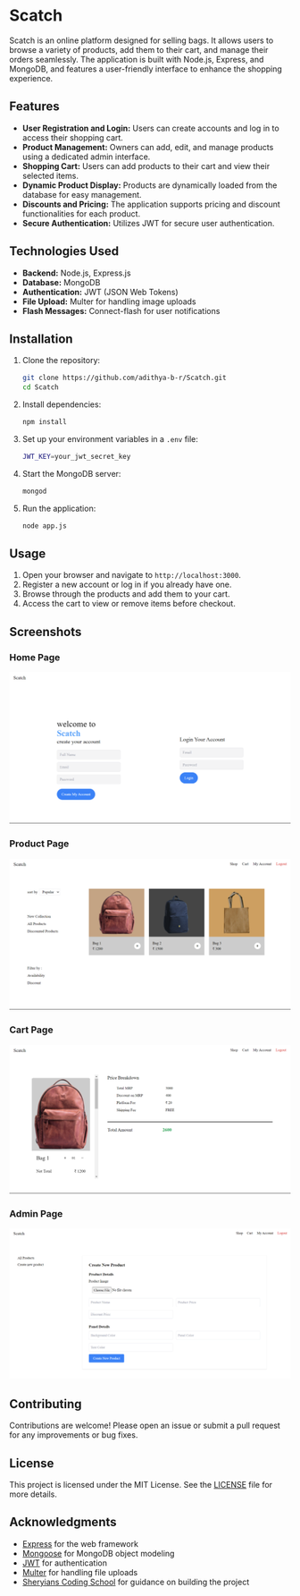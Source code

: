 # Scatch

Scatch is an online platform designed for selling bags. It allows users to browse a variety of products, add them to their cart, and manage their orders seamlessly. The application is built with Node.js, Express, and MongoDB, and features a user-friendly interface to enhance the shopping experience.

## Features

- **User Registration and Login:** Users can create accounts and log in to access their shopping cart.
- **Product Management:** Owners can add, edit, and manage products using a dedicated admin interface.
- **Shopping Cart:** Users can add products to their cart and view their selected items.
- **Dynamic Product Display:** Products are dynamically loaded from the database for easy management.
- **Discounts and Pricing:** The application supports pricing and discount functionalities for each product.
- **Secure Authentication:** Utilizes JWT for secure user authentication.

## Technologies Used

- **Backend:** Node.js, Express.js
- **Database:** MongoDB
- **Authentication:** JWT (JSON Web Tokens)
- **File Upload:** Multer for handling image uploads
- **Flash Messages:** Connect-flash for user notifications

## Installation

1. Clone the repository:
   ```bash
   git clone https://github.com/adithya-b-r/Scatch.git
   cd Scatch
   ```

2. Install dependencies:
   ```bash
   npm install
   ```

3. Set up your environment variables in a `.env` file:
   ```bash
   JWT_KEY=your_jwt_secret_key
   ```

4. Start the MongoDB server:
   ```bash
   mongod
   ```

5. Run the application:
   ```bash
   node app.js
   ```

## Usage

1. Open your browser and navigate to `http://localhost:3000`.
2. Register a new account or log in if you already have one.
3. Browse through the products and add them to your cart.
4. Access the cart to view or remove items before checkout.

## Screenshots

### Home Page
![Home Page](screenshots/home.png)

### Product Page
![Product Page](screenshots/product.png)

### Cart Page
![Cart Page](screenshots/cart.png)

### Admin Page
![Admin Page](screenshots/admin.png)

## Contributing

Contributions are welcome! Please open an issue or submit a pull request for any improvements or bug fixes.

## License

This project is licensed under the MIT License. See the [LICENSE](LICENSE) file for more details.

## Acknowledgments

- [Express](https://expressjs.com/) for the web framework
- [Mongoose](https://mongoosejs.com/) for MongoDB object modeling
- [JWT](https://jwt.io/) for authentication
- [Multer](https://www.npmjs.com/package/multer) for handling file uploads
- [Sheryians Coding School](https://youtube.com/playlist?list=PLbtI3_MArDOkXRLxdMt1NOMtCS-84ibHH&si=sZsHNWBiOzpyy24s) for guidance on building the project
